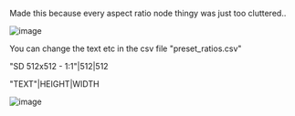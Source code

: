 Made this because every aspect ratio node thingy was just too cluttered..

![image](https://github.com/user-attachments/assets/76cb0a5a-fa6a-44f2-bde9-516fb76c0722)

You can change the text etc in the csv file "preset_ratios.csv"

"SD 512x512 - 1:1"|512|512

"TEXT"|HEIGHT|WIDTH

![image](https://github.com/user-attachments/assets/b734aa5e-1427-4d5c-b715-08357b91e86d)
